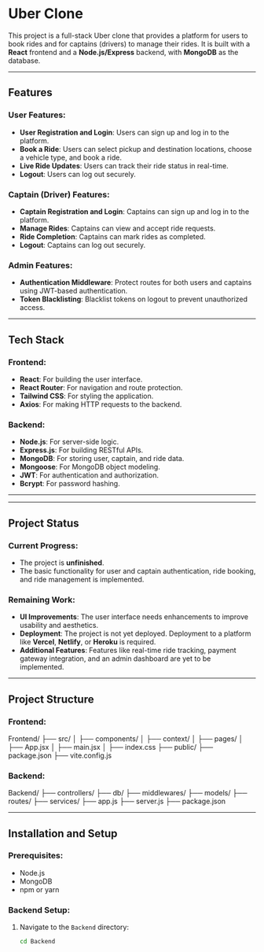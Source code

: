 # Uber Clone

This project is a full-stack Uber clone that provides a platform for users to book rides and for captains (drivers) to manage their rides. It is built with a **React** frontend and a **Node.js/Express** backend, with **MongoDB** as the database.

---

## Features

### User Features:
- **User Registration and Login**: Users can sign up and log in to the platform.
- **Book a Ride**: Users can select pickup and destination locations, choose a vehicle type, and book a ride.
- **Live Ride Updates**: Users can track their ride status in real-time.
- **Logout**: Users can log out securely.

### Captain (Driver) Features:
- **Captain Registration and Login**: Captains can sign up and log in to the platform.
- **Manage Rides**: Captains can view and accept ride requests.
- **Ride Completion**: Captains can mark rides as completed.
- **Logout**: Captains can log out securely.

### Admin Features:
- **Authentication Middleware**: Protect routes for both users and captains using JWT-based authentication.
- **Token Blacklisting**: Blacklist tokens on logout to prevent unauthorized access.

---

## Tech Stack

### Frontend:
- **React**: For building the user interface.
- **React Router**: For navigation and route protection.
- **Tailwind CSS**: For styling the application.
- **Axios**: For making HTTP requests to the backend.

### Backend:
- **Node.js**: For server-side logic.
- **Express.js**: For building RESTful APIs.
- **MongoDB**: For storing user, captain, and ride data.
- **Mongoose**: For MongoDB object modeling.
- **JWT**: For authentication and authorization.
- **Bcrypt**: For password hashing.

---

---

## Project Status

### Current Progress:
- The project is **unfinished**.
- The basic functionality for user and captain authentication, ride booking, and ride management is implemented.

### Remaining Work:
- **UI Improvements**: The user interface needs enhancements to improve usability and aesthetics.
- **Deployment**: The project is not yet deployed. Deployment to a platform like **Vercel**, **Netlify**, or **Heroku** is required.
- **Additional Features**: Features like real-time ride tracking, payment gateway integration, and an admin dashboard are yet to be implemented.

---

## Project Structure

### Frontend:
Frontend/ ├── src/ │ ├── components/ │ ├── context/ │ ├── pages/ │ ├── App.jsx │ ├── main.jsx │ ├── index.css ├── public/ ├── package.json ├── vite.config.js

### Backend:
Backend/ ├── controllers/ ├── db/ ├── middlewares/ ├── models/ ├── routes/ ├── services/ ├── app.js ├── server.js ├── package.json

---

## Installation and Setup

### Prerequisites:
- Node.js
- MongoDB
- npm or yarn

### Backend Setup:
1. Navigate to the `Backend` directory:
   ```sh
   cd Backend
